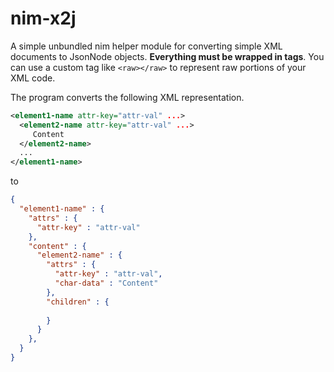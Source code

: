 # nim-x2j
A simple unbundled nim helper module for converting simple XML documents to JsonNode objects. **Everything must be wrapped in tags**. You can use a custom tag like `<raw></raw>` to represent raw portions of your XML code.

The program converts the following XML representation.
```xml
<element1-name attr-key="attr-val" ...>
  <element2-name attr-key="attr-val" ...>
     Content
  </element2-name>
  ...
</element1-name>
```
to
```json 
{
  "element1-name" : {
    "attrs" : {
      "attr-key" : "attr-val"
    },
    "content" : {
      "element2-name" : {
        "attrs" : {
          "attr-key" : "attr-val",
          "char-data" : "Content"
        },
        "children" : {
          
        }
      }
    },
  }
}
```
